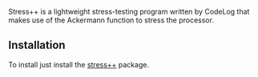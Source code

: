 Stress++ is a lightweight stress-testing program written by CodeLog that makes use of the Ackermann function to stress the processor.

## Installation

To install just install the [stress++](https://aur.archlinux.org/packages/stress%2B%2B/) package.